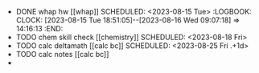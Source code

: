 - DONE whap hw [[whap]] 
  SCHEDULED: <2023-08-15 Tue>
  :LOGBOOK:
  CLOCK: [2023-08-15 Tue 18:51:05]--[2023-08-16 Wed 09:07:18] =>  14:16:13
  :END:
- TODO chem skill check [[chemistry]] 
  SCHEDULED: <2023-08-18 Fri>
- TODO calc deltamath [[calc bc]]
  SCHEDULED: <2023-08-25 Fri .+1d>
- TODO calc notes [[calc bc]]
-